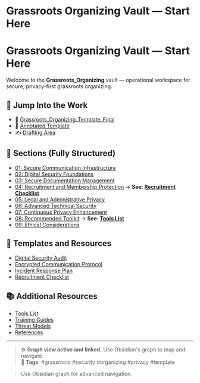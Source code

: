 # Grassroots Organizing Vault — Start Here

# Grassroots Organizing Vault — Start Here

Welcome to the **Grassroots_Organizing** vault — operational workspace for secure, privacy-first grassroots organizing.  

## 🚀 Jump Into the Work
- 📄 [Grassroots_Organizing_Template_Final](./Grassroots_Organizing_Template_Final.md)
- 📑 [Annotated Template](./Grassroots_Organizing_Template_Annotated.md)
- ✍️ [Drafting Area](./drafts/)

## 📂 Sections (Fully Structured)
- [01: Secure Communication Infrastructure](./sections/01_Secure_Communication_Infrastructure.md)
- [02: Digital Security Foundations](./sections/02_Digital_Security_Foundations.md)
- [03: Secure Documentation Management](./sections/03_Secure_Documentation_Management.md)
- [04: Recruitment and Membership Protection](./sections/04_Recruitment_and_Membership_Protection.md) → **See: [Recruitment Checklist](./resources/templates/recruitment_checklist.md)**
- [05: Legal and Administrative Privacy](./sections/05_Legal_and_Administrative_Privacy.md)
- [06: Advanced Technical Security](./sections/06_Advanced_Technical_Security.md)
- [07: Continuous Privacy Enhancement](./sections/07_Continuous_Privacy_Enhancement.md)
- [08: Recommended Toolkit](./sections/08_Recommended_Toolkit.md) → **See: [Tools List](./resources/tools_list.md)**
- [09: Ethical Considerations](./sections/09_Ethical_Considerations.md)

## 🔧 Templates and Resources
- [Digital Security Audit](./resources/templates/digital_security_audit.md)
- [Encrypted Communication Protocol](./resources/templates/encrypted_communication_protocol.md)
- [Incident Response Plan](./resources/templates/incident_response_plan.md)
- [Recruitment Checklist](./resources/templates/recruitment_checklist.md)

## 📚 Additional Resources
- [Tools List](./resources/tools_list.md)
- [Training Guides](./resources/training_guides.md)
- [Threat Models](./resources/threat_models.md)
- [References](./resources/references.md)

---

> ⚙️ **Graph view active and linked.** Use Obsidian's graph to map and navigate.  
> 📌 **Tags**: #grassroots #security #organizing #privacy #template


> Use Obsidian graph for advanced navigation.
